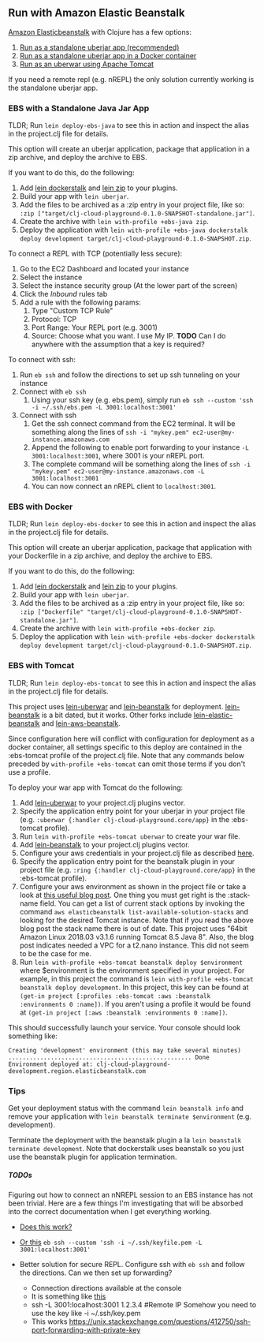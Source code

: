 ## Run with Amazon Elastic Beanstalk
[Amazon Elasticbeanstalk](https://aws.amazon.com/elasticbeanstalk/) with Clojure has a few options:
1. [Run as a standalone uberjar app (recommended)](#ebs-with-a-standalone-java-jar-app)
1. [Run as a standalone uberjar app in a Docker container](#ebs-with-docker)
1. [Run as an uberwar using Apache Tomcat](#ebs-with-tomcat)

If you need a remote repl (e.g. nREPL) the only solution currently working is the standalone uberjar app.

### EBS with a Standalone Java Jar App
TLDR; Run `lein deploy-ebs-java` to see this in action and inspect the alias in the project.clj file for details.

This option will create an uberjar application, package that application in a zip archive, and deploy the archive to EBS.

If you want to do this, do the following:
 1. Add [lein dockerstalk](https://github.com/juxt/lein-dockerstalk) and [lein zip](https://github.com/mrmcc3/lein-zip) to your plugins.
 1. Build your app with `lein uberjar`.
 1. Add the files to be archived as a :zip entry in your project file, like so: `:zip ["target/clj-cloud-playground-0.1.0-SNAPSHOT-standalone.jar"]`.
 1. Create the archive with `lein with-profile +ebs-java zip`.
 1. Deploy the application with `lein with-profile +ebs-java dockerstalk deploy development target/clj-cloud-playground-0.1.0-SNAPSHOT.zip`. 
 
To connect a REPL with TCP (potentially less secure):
 1. Go to the EC2 Dashboard and located your instance
 1. Select the instance
 1. Select the instance security group (At the lower part of the screen)
 1. Click the *Inbound* rules tab
 1. Add a rule with the following params:
    1. Type "Custom TCP Rule"
    1. Protocol: TCP
    1. Port Range: Your REPL port (e.g. 3001)
    1. Source: Choose what you want. I use My IP. **TODO** Can I do anywhere with the assumption that a key is required?

To connect with ssh:
  1. Run `eb ssh` and follow the directions to set up ssh tunneling on your instance
  1. Connect with `eb ssh`
      1. Using your ssh key (e.g. ebs.pem), simply run `eb ssh --custom 'ssh -i ~/.ssh/ebs.pem -L 3001:localhost:3001'`
  1. Connect with ssh
      1. Get the ssh connect command from the EC2 terminal. It will be something along the lines of `ssh -i "mykey.pem" ec2-user@my-instance.amazonaws.com`
      1. Append the following to enable port forwarding to your instance `-L 3001:localhost:3001`, where 3001 is your nREPL port.
      1. The complete command will be something along the lines of `ssh -i "mykey.pem" ec2-user@my-instance.amazonaws.com -L 3001:localhost:3001`
      1. You can now connect an nREPL client to `localhost:3001`.

### EBS with Docker
TLDR; Run `lein deploy-ebs-docker` to see this in action and inspect the alias in the project.clj file for details.

This option will create an uberjar application, package that application with your Dockerfile in a zip archive, and deploy the archive to EBS.

If you want to do this, do the following:
 1. Add [lein dockerstalk](https://github.com/juxt/lein-dockerstalk) and [lein zip](https://github.com/mrmcc3/lein-zip) to your plugins.
 1. Build your app with `lein uberjar`.
 1. Add the files to be archived as a :zip entry in your project file, like so: `:zip ["Dockerfile" "target/clj-cloud-playground-0.1.0-SNAPSHOT-standalone.jar"]`.
 1. Create the archive with `lein with-profile +ebs-docker zip`.
 1. Deploy the application with `lein with-profile +ebs-docker dockerstalk deploy development target/clj-cloud-playground-0.1.0-SNAPSHOT.zip`. 

### EBS with Tomcat
TLDR; Run `lein deploy-ebs-tomcat` to see this in action and inspect the alias in the project.clj file for details.

This project uses [lein-uberwar](https://github.com/luminus-framework/lein-uberwar) and [lein-beanstalk](https://github.com/weavejester/lein-beanstalk) for deployment. [lein-beanstalk](https://github.com/weavejester/lein-beanstalk) is a bit dated, but it works. Other forks include [lein-elastic-beanstalk](https://github.com/ktgit/lein-elastic-beanstalk) and [lein-aws-beanstalk](https://github.com/zombofrog/lein-aws-beanstalk).

Since configuration here will conflict with configuration for deployment as a docker container, all settings specific to this deploy are contained in the :ebs-tomcat profile of the project.clj file. Note that any commands below preceded by `with-profile +ebs-tomcat` can omit those terms if you don't use a profile.

To deploy your war app with Tomcat do the following:
1. Add  [lein-uberwar](https://github.com/luminus-framework/lein-uberwar) to your project.clj plugins vector.
1. Specify the application entry point for your uberjar in your project file (e.g. `:uberwar {:handler clj-cloud-playground.core/app}` in the :ebs-tomcat profile).
1. Run `lein with-profile +ebs-tomcat uberwar` to create your war file.
1. Add [lein-beanstalk](https://github.com/weavejester/lein-beanstalk) to your project.clj plugins vector.
1. Configure your aws credentials in your project.clj file as described [here](https://github.com/weavejester/lein-beanstalk#basic-configuration).
1. Specify the application entry point for the beanstalk plugin in your project file (e.g. `:ring {:handler clj-cloud-playground.core/app}` in the :ebs-tomcat profile).
1. Configure your aws environment as shown in the project file or take a look at [this useful blog post](https://victorjcheng.wordpress.com/2016/02/02/deploying-a-clojure-app-using-elastic-beanstalk/). One thing you must get right is the :stack-name field. You can get a list of current stack options by invoking the command `aws elasticbeanstalk list-available-solution-stacks` and looking for the desired Tomcat instance. Note that if you read the above blog post the stack name there is out of date. This project uses "64bit Amazon Linux 2018.03 v3.1.6 running Tomcat 8.5 Java 8". Also, the blog post indicates needed a VPC for a t2.nano instance. This did not seem to be the case for me.
1. Run `lein with-profile +ebs-tomcat beanstalk deploy $environment` where $environment is the environment specified in your project. For example, in this project the command is `lein with-profile +ebs-tomcat beanstalk deploy development`. In this project, this key can be found at `(get-in project [:profiles :ebs-tomcat :aws :beanstalk :environments 0 :name])`. If you aren't using a profile it would be found at `(get-in project [:aws :beanstalk :environments 0 :name])`. 

This should successfully launch your service. Your console should look something like:

```
Creating 'development' environment (this may take several minutes)
.................................................... Done
Environment deployed at: clj-cloud-playground-development.region.elasticbeanstalk.com
```

### Tips

Get your deployment status with the command `lein beanstalk info` and remove your application with `lein beanstalk terminate $environment` (e.g. development).

Terminate the deployment with the beanstalk plugin a la `lein beanstalk terminate development`. Note that dockerstalk uses beanstalk so you just use the beanstalk plugin for application termination.

##### TODOs
Figuring out how to connect an nNREPL session to an EBS instance has not been trivial. Here are a few things I'm investigating that will be absorbed into the correct documentation when I get everything working.

* [Does this work?](https://superuser.com/questions/1417848/ssh-tunnel-with-eb-cli-elastic-beanstalk-aws?rq=1)
* [Or this](https://stackoverflow.com/questions/4742478/ssh-to-elastic-beanstalk-instance)
`eb ssh --custom 'ssh -i ~/.ssh/keyfile.pem -L 3001:localhost:3001'`

* Better solution for secure REPL. Configure ssh with `eb ssh` and follow the directions. Can we then set up forwarding?
   * Connection directions available at the console
   * It is something like [this](https://www.ssh.com/ssh/tunneling/example)
   * ssh -L 3001:localhost:3001  1.2.3.4 #Remote IP Somehow you need to use the key like -i ~/.ssh/key.pem
   * This works https://unix.stackexchange.com/questions/412750/ssh-port-forwarding-with-private-key
